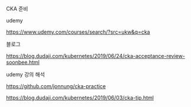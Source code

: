 CKA 준비



udemy

https://www.udemy.com/courses/search/?src=ukw&q=cka

블로그

https://blog.dudaji.com/kubernetes/2019/06/24/cka-acceptance-review-soonbee.html

udemy 강의 해석

https://github.com/jonnung/cka-practice



https://blog.dudaji.com/kubernetes/2019/06/03/cka-tip.html